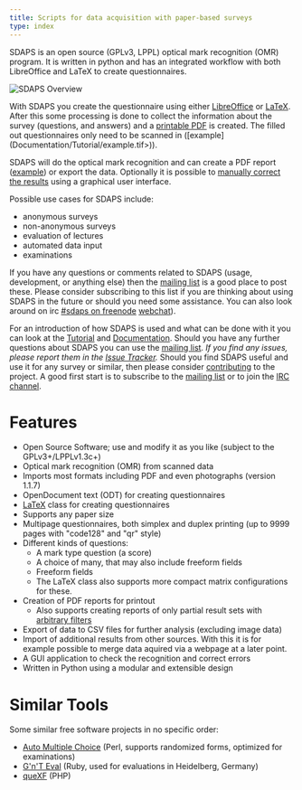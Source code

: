 ```yaml
---
title: Scripts for data acquisition with paper-based surveys
type: index
---
```


SDAPS is an open source (GPLv3, LPPL) optical mark recognition (OMR) program.
It is written in python and has an integrated workflow with both LibreOffice
and LaTeX to create questionnaires.

![SDAPS Overview](/files/sdaps.png")

With SDAPS you create the questionnaire using either [LibreOffice]() or
[LaTeX](). After this some processing is done to collect the information
about the survey (questions, and answers) and a [printable PDF]() is created.
The filled out questionnaires only need to be scanned in ([example]
(Documentation/Tutorial/example.tif>)).

SDAPS will do the optical mark recognition and can create a PDF report
([example](/example-report.pdf)) or export the data. Optionally it is
possible to [manually correct the results]() using a graphical user interface.

Possible use cases for SDAPS include:
* anonymous surveys
* non-anonymous surveys
* evaluation of lectures
* automated data input
* examinations

If you have any questions or comments related to SDAPS (usage, development, or
anything else) then the [mailing list]() is a good place to post these. Please
consider subscribing to this list if you are thinking about using SDAPS in the
future or should you need some assistance. You can also look around on irc
[#sdaps on freenode]() [webchat]()).

For an introduction of how SDAPS is used and what can be done with it you can
look at the [Tutorial]() and [Documentation](). Should you have any further questions
about SDAPS you can use the [mailing list](). *If you find any issues, please
report them in the [Issue Tracker]().*
Should you find SDAPS useful and use it for any survey or similar, then please
consider [contributing](/contribute) to the project. A good first start is to subscribe to
the [mailing list]() or to join the [IRC channel]().

# Features
* Open Source Software; use and modify it as you like (subject to the GPLv3+/LPPLv1.3c+)
* Optical mark recognition (OMR) from scanned data
* Imports most formats including PDF and even photographs (version 1.1.7)
* OpenDocument text (ODT) for creating questionnaires
* [LaTeX]() class for creating questionnaires
* Supports any paper size
* Multipage questionnaires, both simplex and duplex printing (up to 9999 pages
with "code128" and "qr" style)
* Different kinds of questions:
  * A mark type question (a score)
  * A choice of many, that may also include freeform fields
  * Freeform fields
  * The LaTeX class also supports more compact matrix configurations for these.
* Creation of PDF reports for printout
  * Also supports creating reports of only partial result sets with
  [arbitrary filters]()
* Export of data to CSV files for further analysis (excluding image data)
* Import of additional results from other sources.
  With this it is for example possible to merge data aquired via a webpage at a later point.
* A GUI application to check the recognition and correct errors
* Written in Python using a modular and extensible design

# Similar Tools
Some similar free software projects in no specific order:
* [Auto Multiple Choice]() (Perl, supports randomized forms, optimized for
examinations)
* [G'n'T Eval]() (Ruby, used for evaluations in Heidelberg, Germany)
* [queXF]() (PHP)


